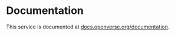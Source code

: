 # Documentation

This service is documented at
[docs.openverse.org/documentation](https://docs.openverse.org/meta/documentation/index.html).
